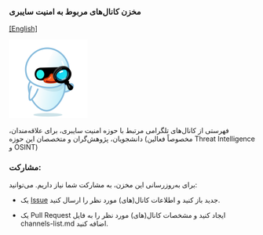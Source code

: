### مخزن کانال‌های مربوط به امنیت سایبری
[[English]](https://github.com/mehrazino/awesome-tg-cybersec/blob/main/README-en.md)

![Logo](/icon.png)

فهرستی از کانال‌های تلگرامی مرتبط با حوزه امنیت سایبری، برای علاقه‌مندان، دانشجویان، پژوهش‌گران و متخصصان این حوزه (مخصوصاً فعالین Threat Intelligence و OSINT)

### مشارکت:

برای به‌روزرسانی این مخزن، به مشارکت شما نیاز داریم. می‌توانید:

- یک [Issue](https://github.com/mehrazino/awesome-tg-cybersec/issues/new) جدید باز کنید و اطلاعات کانال(های) مورد نظر را ارسال کنید.

- یک Pull Request ایجاد کنید و مشخصات کانال(های) مورد نظر را به فایل channels-list.md اضافه کنید.

